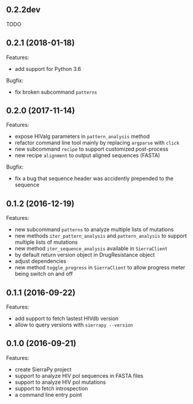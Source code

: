 ## 0.2.2dev
TODO

## 0.2.1 (2018-01-18)
Features:
  - add support for Python 3.6

Bugfix:
  - fix broken subcommand `patterns`

## 0.2.0 (2017-11-14)
Features:
  - expose HIValg parameters in `pattern_analysis` method
  - refactor command line tool mainly by replacing `argparse` with `click`
  - new subcommand `recipe` to support customized post-process
  - new recipe `alignment` to output aligned sequences (FASTA)

Bugfix:
  - fix a bug that sequence header was accidently prepended to the sequence

## 0.1.2 (2016-12-19)

Features:
  - new subcommand `patterns` to analyze multiple lists of mutations
  - new methods `iter_pattern_analysis` and `pattern_analysis` to support
    multiple lists of mutations
  - new method `iter_sequence_analysis` available in `SierraClient`
  - by default return version object in DrugResistance object
  - adjust dependencies
  - new method `toggle_progress` in `SierraClient` to allow progress meter
    being switch on and off

## 0.1.1 (2016-09-22)

Features:
  - add support to fetch lastest HIVdb version
  - allow to query versions with `sierrapy --version`

## 0.1.0 (2016-09-21)

Features:
  - create SierraPy project
  - support to analyze HIV pol sequences in FASTA files
  - support to analyze HIV pol mutations
  - support to fetch introspection
  - a command line entry point
